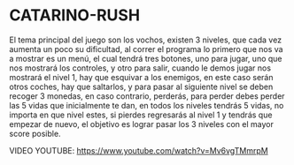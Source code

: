 # CATARINO-RUSH

El tema principal del juego son los vochos, existen 3 niveles, que cada vez aumenta un poco su dificultad, al correr el programa lo primero que nos va a mostrar es un menú, el cual tendrá tres botones, uno para jugar, uno que nos mostrará los controles, y otro para salir, cuando le demos jugar nos mostrará el nivel 1, hay que esquivar a los enemigos, en este caso serán otros coches, hay que saltarlos, y para pasar al siguiente nivel se deben recoger 3 monedas, en caso contrario, perderás, para perder debes perder las 5 vidas que inicialmente te dan, en todos los niveles tendrás 5 vidas, no importa en que nivel estes, si pierdes regresarás al nivel 1 y tendrás que empezar de nuevo, el objetivo es lograr pasar los 3 niveles con el mayor score posible. 

VIDEO YOUTUBE:   https://www.youtube.com/watch?v=Mv6vgTMmrpM
